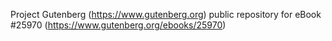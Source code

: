 Project Gutenberg (https://www.gutenberg.org) public repository for eBook #25970 (https://www.gutenberg.org/ebooks/25970)

